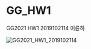 # GG_HW1
GG2021 HW1
2019102114 이륜하

![GG2021_HW1_2019102114](https://user-images.githubusercontent.com/49023772/116894456-062da700-ac6d-11eb-9d9b-9b2475240115.gif)
